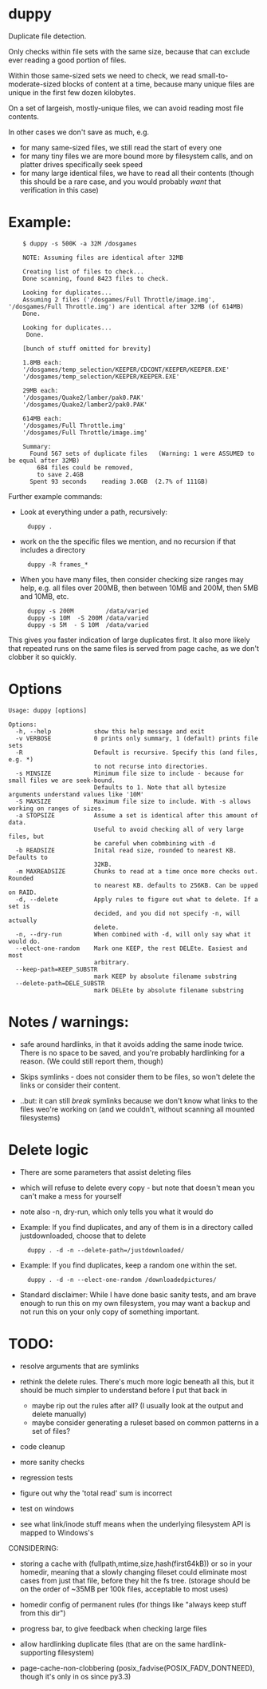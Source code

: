 duppy
================

Duplicate file detection.

Only checks within file sets with the same size, because that can exclude ever reading a good portion of files.

Within those same-sized sets we need to check, we read small-to-moderate-sized blocks of content at a time, because many unique files are unique in the first few dozen kilobytes.

On a set of largeish, mostly-unique files, we can avoid reading most file contents.

In other cases we don't save as much, e.g.
- for many same-sized files, we still read the start of every one
- for many tiny files we are more bound more by filesystem calls, and on platter drives specifically seek speed
- for many large identical files, we have to read all their contents (though this should be a rare case, and you would probably *want* that verification in this case)

Example:
===
```
    $ duppy -s 500K -a 32M /dosgames

    NOTE: Assuming files are identical after 32MB

    Creating list of files to check...
    Done scanning, found 8423 files to check.

    Looking for duplicates...
    Assuming 2 files ('/dosgames/Full Throttle/image.img', '/dosgames/Full Throttle.img') are identical after 32MB (of 614MB)
    Done.
    
    Looking for duplicates...
     Done.
    
    [bunch of stuff omitted for brevity]
    
    1.8MB each:
    '/dosgames/temp_selection/KEEPER/CDCONT/KEEPER/KEEPER.EXE'
    '/dosgames/temp_selection/KEEPER/KEEPER.EXE'
    
    29MB each:
    '/dosgames/Quake2/lamber/pak0.PAK'
    '/dosgames/Quake2/lamber2/pak0.PAK'
    
    614MB each:
    '/dosgames/Full Throttle.img'
    '/dosgames/Full Throttle/image.img'
    
    Summary:
      Found 567 sets of duplicate files   (Warning: 1 were ASSUMED to be equal after 32MB)
        684 files could be removed,
        to save 2.4GB
      Spent 93 seconds    reading 3.0GB  (2.7% of 111GB)
```



Further example commands:

* Look at everything under a path, recursively:

        duppy .

* work on the the specific files we mention, and no recursion if that includes a directory

        duppy -R frames_*

* When you have many files, then consider checking size ranges may help, e.g. all files over 200MB, then between 10MB and 200M, then 5MB and 10MB, etc.

        duppy -s 200M         /data/varied
        duppy -s 10M  -S 200M /data/varied
        duppy -s 5M  - S 10M  /data/varied
        
This gives you faster indication of large duplicates first. It also more likely that repeated runs on the same files is served from page cache, as we don't clobber it so quickly. 


Options
===
```
Usage: duppy [options]

Options:
  -h, --help            show this help message and exit
  -v VERBOSE            0 prints only summary, 1 (default) prints file sets
  -R                    Default is recursive. Specify this (and files, e.g. *)
                        to not recurse into directories.
  -s MINSIZE            Minimum file size to include - because for small files we are seek-bound.
                        Defaults to 1. Note that all bytesize arguments understand values like '10M'
  -S MAXSIZE            Maximum file size to include. With -s allows working on ranges of sizes.
  -a STOPSIZE           Assume a set is identical after this amount of data.
                        Useful to avoid checking all of very large files, but
                        be careful when cobmbining with -d
  -b READSIZE           Inital read size, rounded to nearest KB. Defaults to
                        32KB.
  -m MAXREADSIZE        Chunks to read at a time once more checks out. Rounded
                        to nearest KB. defaults to 256KB. Can be upped on RAID.
  -d, --delete          Apply rules to figure out what to delete. If a set is
                        decided, and you did not specify -n, will actually
                        delete.
  -n, --dry-run         When combined with -d, will only say what it would do.
  --elect-one-random    Mark one KEEP, the rest DELEte. Easiest and most
                        arbitrary.
  --keep-path=KEEP_SUBSTR
                        mark KEEP by absolute filename substring
  --delete-path=DELE_SUBSTR
                        mark DELEte by absolute filename substring
```




Notes / warnings:
=====
* safe around hardlinks, in that it avoids adding the same inode twice. There is no space to be saved, and you're probably hardlinking for a reason. (We could still report them, though)

* Skips symlinks - does not consider them to be files, so won't delete the links or consider their content.
* ..but: it can still _break_ symlinks because we don't know what links to the files weo're working on (and we couldn't, without scanning all mounted filesystems)



Delete logic
=====
* There are some parameters that assist deleting files

* which will refuse to delete every copy - but note that doesn't mean you can't make a mess for yourself

* note also -n, dry-run, which only tells you what it would do

* Example: If you find duplicates, and any of them is in a directory called justdownloaded, choose that to delete

        duppy . -d -n --delete-path=/justdownloaded/

* Example: If you find duplicates, keep a random one within the set.

        duppy . -d -n --elect-one-random /downloadedpictures/

* Standard disclaimer: While I have done basic sanity tests, and am brave enough to run this on my own filesystem, you may want a backup and not run this on your only copy of something important.



TODO:
=====
* resolve arguments that are symlinks

* rethink the delete rules. There's much more logic beneath all this, but it should be much simpler to understand before I put that back in
  * maybe rip out the rules after all? (I usually look at the output and delete manually)
  * maybe consider generating a ruleset based on common patterns in a set of files?

* code cleanup

* more sanity checks

* regression tests

* figure out why the 'total read' sum is incorrect

* test on windows

* see what link/inode stuff means when the underlying filesystem API is mapped to Windows's


CONSIDERING:
* storing a cache with (fullpath,mtime,size,hash(first64kB)) or so in your homedir,
  meaning that a slowly changing fileset could eliminate most cases from just that file,
  before they hit the fs tree.
  (storage should be on the order of ~35MB per 100k files, acceptable to most uses)

* homedir config of permanent rules (for things like "always keep stuff from this dir")

* progress bar, to give feedback when checking large files

* allow hardlinking duplicate files (that are on the same hardlink-supporting filesystem)

* page-cache-non-clobbering (posix_fadvise(POSIX_FADV_DONTNEED), though it's only in os since py3.3)

